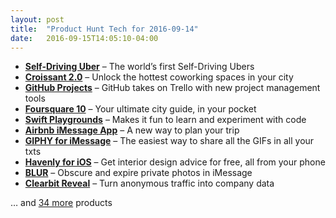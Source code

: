 ```yaml
---
layout: post
title:  "Product Hunt Tech for 2016-09-14"
date:   2016-09-15T14:05:10-04:00
---
```


* **[Self-Driving Uber](https://www.producthunt.com/tech/self-driving-uber?utm_campaign=producthunt-api&utm_medium=api&utm_source=Application%3A+Daily+Digest+RSS+%28ID%3A+3202%29)** – The world’s first Self-Driving Ubers
* **[Croissant 2.0](https://www.producthunt.com/tech/croissant-2-0?utm_campaign=producthunt-api&utm_medium=api&utm_source=Application%3A+Daily+Digest+RSS+%28ID%3A+3202%29)** – Unlock the hottest coworking spaces in your city
* **[GitHub Projects](https://www.producthunt.com/tech/github-projects?utm_campaign=producthunt-api&utm_medium=api&utm_source=Application%3A+Daily+Digest+RSS+%28ID%3A+3202%29)** – GitHub takes on Trello with new project management tools
* **[Foursquare 10](https://www.producthunt.com/tech/foursquare-10?utm_campaign=producthunt-api&utm_medium=api&utm_source=Application%3A+Daily+Digest+RSS+%28ID%3A+3202%29)** – Your ultimate city guide, in your pocket
* **[Swift Playgrounds](https://www.producthunt.com/tech/swift-playgrounds-2?utm_campaign=producthunt-api&utm_medium=api&utm_source=Application%3A+Daily+Digest+RSS+%28ID%3A+3202%29)** – Makes it fun to learn and experiment with code
* **[Airbnb iMessage App](https://www.producthunt.com/tech/airbnb-imessage-app?utm_campaign=producthunt-api&utm_medium=api&utm_source=Application%3A+Daily+Digest+RSS+%28ID%3A+3202%29)** – A new way to plan your trip
* **[GIPHY for iMessage](https://www.producthunt.com/tech/giphy-for-imessage?utm_campaign=producthunt-api&utm_medium=api&utm_source=Application%3A+Daily+Digest+RSS+%28ID%3A+3202%29)** – The easiest way to share all the GIFs in all your txts
* **[Havenly for iOS](https://www.producthunt.com/tech/havenly-for-ios?utm_campaign=producthunt-api&utm_medium=api&utm_source=Application%3A+Daily+Digest+RSS+%28ID%3A+3202%29)** – Get interior design advice for free, all from your phone
* **[BLUR](https://www.producthunt.com/tech/blur-3?utm_campaign=producthunt-api&utm_medium=api&utm_source=Application%3A+Daily+Digest+RSS+%28ID%3A+3202%29)** – Obscure and expire private photos in iMessage
* **[Clearbit Reveal](https://www.producthunt.com/tech/clearbit-reveal?utm_campaign=producthunt-api&utm_medium=api&utm_source=Application%3A+Daily+Digest+RSS+%28ID%3A+3202%29)** – Turn anonymous traffic into company data

… and [34 more](https://www.producthunt.com/tech) products